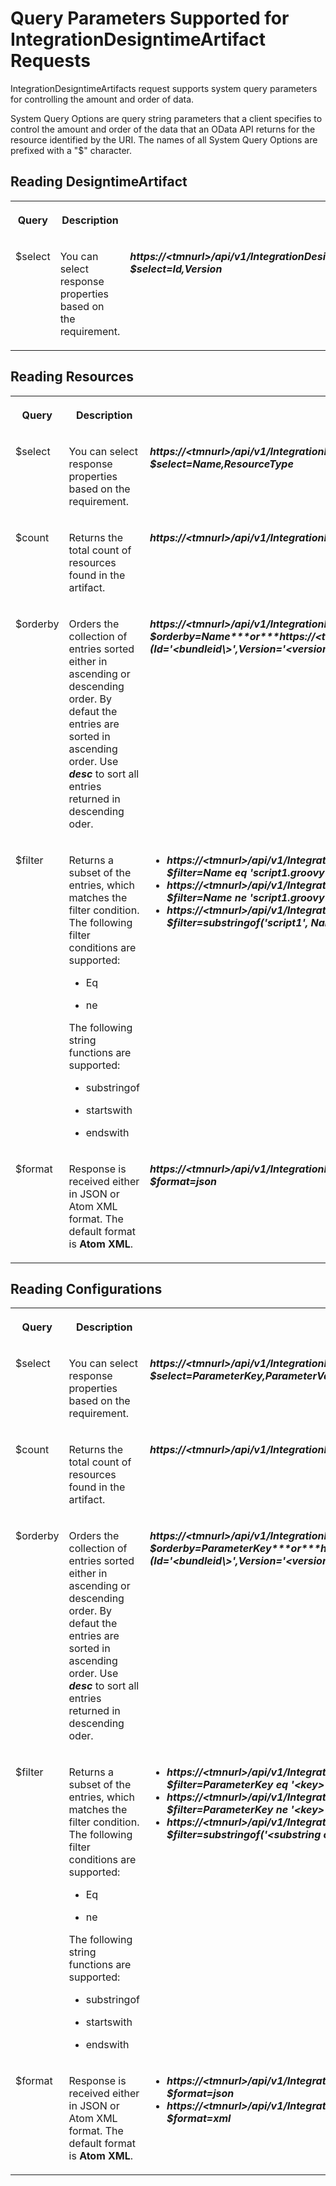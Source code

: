 <!-- loio1d74aa60ebb4427e801c2912658333bc -->

# Query Parameters Supported for IntegrationDesigntimeArtifact Requests

IntegrationDesigntimeArtifacts request supports system query parameters for controlling the amount and order of data.

System Query Options are query string parameters that a client specifies to control the amount and order of the data that an OData API returns for the resource identified by the URI. The names of all System Query Options are prefixed with a "$" character.



<a name="loio1d74aa60ebb4427e801c2912658333bc__section_xs2_mwm_4fb"/>

## Reading DesigntimeArtifact


<table>
<tr>
<th valign="top">

Query



</th>
<th valign="top">

Description



</th>
<th valign="top">

Example



</th>
</tr>
<tr>
<td valign="top">

$select



</td>
<td valign="top">

You can select response properties based on the requirement.



</td>
<td valign="top">

***https://<tmnurl\>/api/v1/IntegrationDesigntimeArtifacts\(Id='<bundleid\>',Version='<version\>'\)?$select=Id,Version***



</td>
</tr>
</table>



<a name="loio1d74aa60ebb4427e801c2912658333bc__section_kbv_dxm_4fb"/>

## Reading Resources


<table>
<tr>
<th valign="top">

Query



</th>
<th valign="top">

Description



</th>
<th valign="top">

Example



</th>
</tr>
<tr>
<td valign="top">

$select



</td>
<td valign="top">

You can select response properties based on the requirement.



</td>
<td valign="top">

***https://<tmnurl\>/api/v1/IntegrationDesigntimeArtifacts\(Id='<bundleid\>',Version='<version\>'\)/Resources?$select=Name,ResourceType***



</td>
</tr>
<tr>
<td valign="top">

$count



</td>
<td valign="top">

Returns the total count of resources found in the artifact.



</td>
<td valign="top">

***https://<tmnurl\>/api/v1/IntegrationDesigntimeArtifacts\(Id='<bundleid\>',Version='<version\>'\)/Resources/$count***



</td>
</tr>
<tr>
<td valign="top">

$orderby



</td>
<td valign="top">

Orders the collection of entries sorted either in ascending or descending order. By defaut the entries are sorted in ascending order. Use ***desc*** to sort all entries returned in descending oder.



</td>
<td valign="top">

***https://<tmnurl\>/api/v1/IntegrationDesigntimeArtifacts\(Id='<bundleid\>',Version='<version\>'\)/Resources?$orderby=Name***or***https://<tmnurl\>/api/v1/IntegrationDesigntimeArtifacts\(Id='<bundleid\>',Version='<version\>'\)/Resources?$orderby=Name,ResourceType desc***



</td>
</tr>
<tr>
<td valign="top">

$filter



</td>
<td valign="top">

Returns a subset of the entries, which matches the filter condition. The following filter conditions are supported:

-   Eq

-   ne


The following string functions are supported:

-   substringof

-   startswith

-   endswith




</td>
<td valign="top">

-   ***https://<tmnurl\>/api/v1/IntegrationDesigntimeArtifacts\(Id='<bundleid\>',Version='<version\>'\)/Resources?$filter=Name eq 'script1.groovy'***
-   ***https://<tmnurl\>/api/v1/IntegrationDesigntimeArtifacts\(Id='<bundleid\>',Version='<version\>'\)/Resources?$filter=Name ne 'script1.groovy'***
-   ***https://<tmnurl\>/api/v1/IntegrationDesigntimeArtifacts\(Id='<bundleid\>',Version='<version\>'\)/Resources?$filter=substringof\('script1', Name\) eq true***



</td>
</tr>
<tr>
<td valign="top">

$format



</td>
<td valign="top">

Response is received either in JSON or Atom XML format. The default format is **Atom XML**.



</td>
<td valign="top">

***https://<tmnurl\>/api/v1/IntegrationDesigntimeArtifacts\(Id='<bundleid\>',Version='<version\>'\)/Resources?$format=json***



</td>
</tr>
</table>



<a name="loio1d74aa60ebb4427e801c2912658333bc__section_zzr_4bn_4fb"/>

## Reading Configurations


<table>
<tr>
<th valign="top">

Query



</th>
<th valign="top">

Description



</th>
<th valign="top">

Example



</th>
</tr>
<tr>
<td valign="top">

$select



</td>
<td valign="top">

You can select response properties based on the requirement.



</td>
<td valign="top">

***https://<tmnurl\>/api/v1/IntegrationDesigntimeArtifacts\(Id='<bundleid\>',Version='<version\>'\)/Configurations?$select=ParameterKey,ParameterValue***



</td>
</tr>
<tr>
<td valign="top">

$count



</td>
<td valign="top">

Returns the total count of resources found in the artifact.



</td>
<td valign="top">

***https://<tmnurl\>/api/v1/IntegrationDesigntimeArtifacts\(Id='<bundleid\>',Version='<version\>'\)/Configurations/$count***



</td>
</tr>
<tr>
<td valign="top">

$orderby



</td>
<td valign="top">

Orders the collection of entries sorted either in ascending or descending order. By defaut the entries are sorted in ascending order. Use ***desc*** to sort all entries returned in descending oder.



</td>
<td valign="top">

***https://<tmnurl\>/api/v1/IntegrationDesigntimeArtifacts\(Id='<bundleid\>',Version='<version\>'\)/Configurations?$orderby=ParameterKey***or***https://<tmnurl\>/api/v1/IntegrationDesigntimeArtifacts\(Id='<bundleid\>',Version='<version\>'\)/Configurations?$orderby=ParameterKey,ParameterValue desc***



</td>
</tr>
<tr>
<td valign="top">

$filter



</td>
<td valign="top">

Returns a subset of the entries, which matches the filter condition. The following filter conditions are supported:

-   Eq

-   ne


The following string functions are supported:

-   substringof

-   startswith

-   endswith




</td>
<td valign="top">

-   ***https://<tmnurl\>/api/v1/IntegrationDesigntimeArtifacts\(Id='<bundleid\>',Version='<version\>'\)/Configurations?$filter=ParameterKey eq '<key\>'***
-   ***https://<tmnurl\>/api/v1/IntegrationDesigntimeArtifacts\(Id='<bundleid\>',Version='<version\>'\)/Configurations?$filter=ParameterKey ne '<key\>'***
-   ***https://<tmnurl\>/api/v1/IntegrationDesigntimeArtifacts\(Id='<bundleid\>',Version='<version\>'\)/Configurations?$filter=substringof\('<substring of key\>', ParameterKey\) eq true***



</td>
</tr>
<tr>
<td valign="top">

$format



</td>
<td valign="top">

Response is received either in JSON or Atom XML format. The default format is **Atom XML**.



</td>
<td valign="top">

-   ***https://<tmnurl\>/api/v1/IntegrationDesigntimeArtifacts\(Id='<bundleid\>',Version='<version\>'\)/Configurations?$format=json***
-   ***https://<tmnurl\>/api/v1/IntegrationDesigntimeArtifacts\(Id='<bundleid\>',Version='<version\>'\)/Configurations?$format=xml***



</td>
</tr>
</table>

